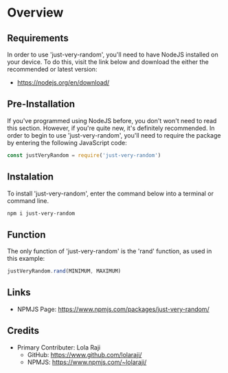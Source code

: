 # Overview #

## Requirements ##
In order to use 'just-very-random', you'll need to have NodeJS installed on your device. To do this, visit the link below and download the either the recommended or latest version:
* https://nodejs.org/en/download/

## Pre-Installation ##
If you've programmed using NodeJS before, you don't won't need to read this section. However, if you're quite new, it's definitely recommended. In order to begin to use 'just-very-random', you'll need to require the package by entering the following JavaScript code:

``` javascript
const justVeryRandom = require('just-very-random')
```

## Instalation ##
To install 'just-very-random', enter the command below into a terminal or command line.

``` bash
npm i just-very-random
```

## Function ##
The only function of 'just-very-random' is the 'rand' function, as used in this example:

``` javascript
justVeryRandom.rand(MINIMUM, MAXIMUM)
```

## Links ##
* NPMJS Page: https://www.npmjs.com/packages/just-very-random/

## Credits ##
* Primary Contributer: Lola Raji
    * GitHub: https://www.github.com/lolaraji/
    * NPMJS: https://www.npmjs.com/~lolaraji/
